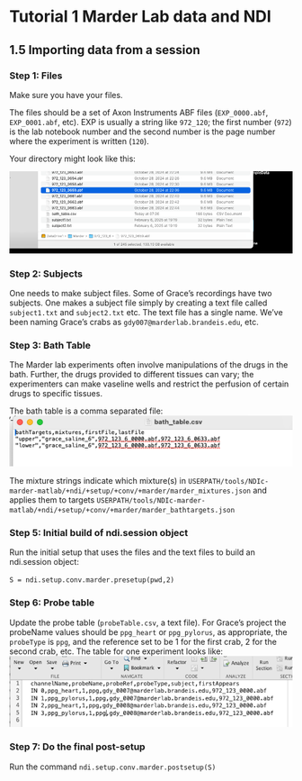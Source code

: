 # Tutorial 1 Marder Lab data and NDI

## 1.5 Importing data from a session

### Step 1: Files
Make sure you have your files.

The files should be a set of Axon Instruments ABF files (`EXP_0000.abf`, `EXP_0001.abf`, etc). EXP is usually a string like `972_120`; the first number (`972`) is the lab notebook number and the second number is the page number where the experiment is written (`120`).

Your directory might look like this:

![Files from a Marder experiment](5__fileListing.png)

### Step 2: Subjects

One needs to make subject files. Some of Grace’s recordings have two subjects. One makes a subject file simply by creating a text file called `subject1.txt` and `subject2.txt` etc. The text file has a single name. We’ve been naming Grace’s crabs as `gdy007@marderlab.brandeis.edu`, etc.

### Step 3: Bath Table

The Marder lab experiments often involve manipulations of the drugs in the bath. Further, the drugs provided to different tissues can vary; the experimenters can make vaseline wells and restrict the perfusion of certain drugs to specific tissues.

The bath table is a comma separated file:
![An example bath table](5__bathimage.png)

The mixture strings indicate which mixture(s) in `USERPATH/tools/NDIc-marder-matlab/+ndi/+setup/+conv/+marder/marder_mixtures.json` and applies them to targets `USERPATH/tools/NDIc-marder-matlab/+ndi/+setup/+conv/+marder/marder_bathtargets.json` 

### Step 5: Initial build of ndi.session object

Run the initial setup that uses the files and the text files to build an ndi.session object:

`S = ndi.setup.conv.marder.presetup(pwd,2)`

### Step 6: Probe table

Update the probe table (`probeTable.csv`, a text file). For Grace’s project the probeName values should be `ppg_heart` or `ppg_pylorus`, as appropriate, the `probeType` is `ppg`, and the reference set to be 1 for the first crab, 2 for the second crab, etc. The table for one experiment looks like:
![An example probe table](5__probetable.png)

### Step 7: Do the final post-setup

Run the command `ndi.setup.conv.marder.postsetup(S)`
